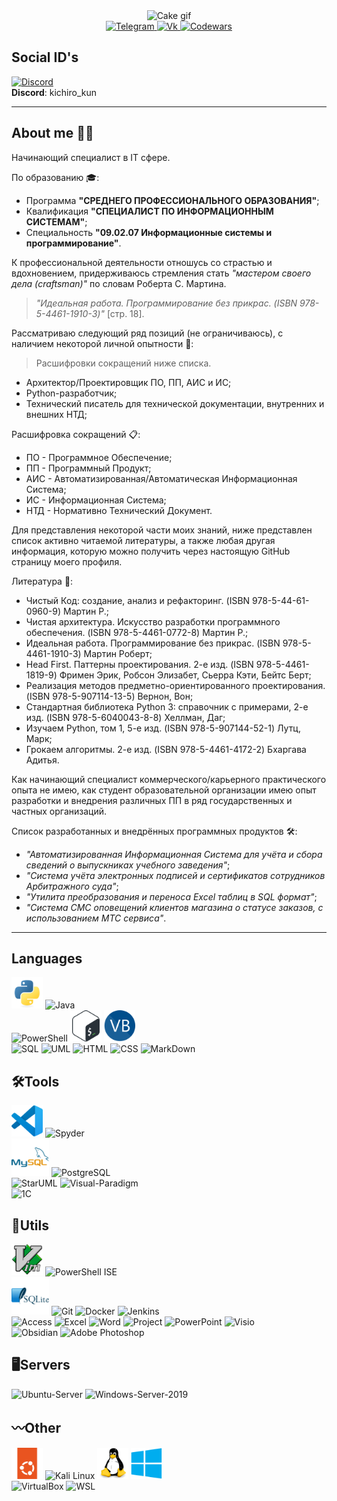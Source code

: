 <div id="profile_gif" align="center">
  <img src="https://i.giphy.com/media/v1.Y2lkPTc5MGI3NjExcmx3MXR3NHN2MnZ2aDh4bTZkcHY2Z2tndnZ3ZXNnaWo0Ymd6ZTFseSZlcD12MV9pbnRlcm5hbF9naWZfYnlfaWQmY3Q9cw/2dn1BqrVTs7zejxC9V/giphy.gif" width="200" alt="Cake gif" />
</div>

<div id="social_links" align="center">
  <a href="https://t.me/kichiro_kun">
    <img src="https://img.shields.io/badge/Telegram-0088CC?logo=telegram&logoColor=white" alt="Telegram" />
  </a>
    <a href="https://vk.com/kichiro_kun">
    <img src="https://img.shields.io/badge/%D0%92%D0%BA%D0%BE%D0%BD%D1%82%D0%B0%D0%BA%D1%82%D0%B5-4A76A8?logo=vk" alt="Vk" />
  </a>
  <a href="https://www.codewars.com/users/kichiro-kun">
    <img src="https://img.shields.io/badge/Codewars-C72C41?logo=codewars&logoColor=black" alt="Codewars" />
  </a>
</div>

## Social ID's
<div id="social_id">
  <a href="https://discord.com/app">
    <img src="https://img.shields.io/badge/Discord-7289DA?logo=discord&logoColor=white" alt="Discord" />
  </a>
  <div>
    <strong>Discord</strong>: kichiro_kun
</div>

---

## About me 🙋‍♂️

Начинающий специалист в IT сфере.  

По образованию 🎓:  
- Программа **"СРЕДНЕГО ПРОФЕССИОНАЛЬНОГО ОБРАЗОВАНИЯ"**;
- Квалификация **"СПЕЦИАЛИСТ ПО ИНФОРМАЦИОННЫМ СИСТЕМАМ"**;  
- Специальность **"09.02.07 Информационные системы и программирование"**.  

К профессиональной деятельности отношусь со страстью и вдохновением, придерживаюсь стремления стать *"мастером своего дела (craftsman)"* по словам Роберта С. Мартина.  
> *"Идеальная работа. Программирование без прикрас. (ISBN 978-5-4461-1910-3)"* [стр. 18].

Рассматриваю следующий ряд позиций (не ограничиваюсь), с наличием некоторой личной опытности 💼:
> Расшифровки сокращений ниже списка.
- Архитектор/Проектировщик ПО, ПП, АИС и ИС;
- Python-разработчик;
- Технический писатель для технической документации, внутренних и внешних НТД;

Расшифровка сокращений 📋:
- ПО - Программное Обеспечение;
- ПП - Программный Продукт;
- АИС - Автоматизированная/Автоматическая Информационная Система;
- ИС - Информационная Система;
- НТД - Нормативно Технический Документ.

Для представления некоторой части моих знаний, ниже представлен список активно читаемой литературы, а также любая другая информация, которую можно получить через настоящую GitHub страницу моего профиля.

Литература 📘:
- Чистый Код: создание, анализ и рефакторинг. (ISBN 978-5-44-61-0960-9) Мартин Р.;
- Чистая архитектура. Искусство разработки программного обеспечения. (ISBN 978-5-4461-0772-8) Мартин Р.;
- Идеальная работа. Программирование без прикрас. (ISBN 978-5-4461-1910-3) Мартин Роберт;
- Head First. Паттерны проектирования. 2-е изд. (ISBN 978-5-4461-1819-9) Фримен Эрик, Робсон Элизабет, Сьерра Кэти, Бейтс Берт;
- Реализация методов предметно-ориентированного проектирования. (ISBN 978-5-907114-13-5) Вернон, Вон;
- Стандартная библиотека Python 3: справочник с примерами, 2-е изд. (ISBN 978-5-6040043-8-8) Хеллман, Даг;
- Изучаем Python, том 1, 5-е изд. (ISBN 978-5-907144-52-1) Лутц, Марк;
- Грокаем алгоритмы. 2-е изд. (ISBN 978-5-4461-4172-2) Бхаргава Адитья.

Как начинающий специалист коммерческого/карьерного практического опыта не имею, как студент образовательной организации имею опыт разработки и внедрения различных ПП в ряд государственных и частных организаций.  

Список разработанных и внедрённых программных продуктов 🛠️:
- *"Автоматизированная Информационная Система для учёта и сбора сведений о выпускниках учебного заведения"*;
- *"Система учёта электронных подписей и сертификатов сотрудников Арбитражного суда"*;
- *"Утилита преобразования и переноса Excel таблиц в SQL формат"*;
- *"Система СМС оповещений клиентов магазина о статусе заказов, с использованием МТС сервиса"*.

---

## Languages

<div id="languages_icons">
  <div id="high-level">
    <img src="https://raw.githubusercontent.com/devicons/devicon/6910f0503efdd315c8f9b858234310c06e04d9c0/icons/python/python-original.svg" alt="Python" width=50 />
    <img src="https://img.icons8.com/?size=100&id=13679&format=png&color=000000" alt="Java" width=50 />
  </div>
  <div id="script_lang">
    <img src="https://img.icons8.com/?size=100&id=FwaVI1qCE7hQ&format=png&color=000000" alt="PowerShell" width=50 />
    <img src="https://raw.githubusercontent.com/devicons/devicon/6910f0503efdd315c8f9b858234310c06e04d9c0/icons/bash/bash-original.svg" alt="Shell" width=50 />
    <img src="https://raw.githubusercontent.com/devicons/devicon/6910f0503efdd315c8f9b858234310c06e04d9c0/icons/visualbasic/visualbasic-original.svg" alt="VBA" width=50 />
  </div>
  <div id="other">
    <img src="https://img.icons8.com/?size=100&id=UFF3hmipmJ2V&format=png&color=000000" alt="SQL" width=50 />
    <img src="https://icon.icepanel.io/Technology/svg/Unified-Modelling-Language-%28UML%29.svg" alt="UML" width=50 />
    <img src="https://img.icons8.com/?size=100&id=20909&format=png&color=000000" alt="HTML" width=50 />
    <img src="https://img.icons8.com/?size=100&id=21278&format=png&color=000000" alt="CSS" width=50 />
    <img src="https://img.icons8.com/?size=100&id=22203&format=png&color=000000" alt="MarkDown" width=50 />
  </div>
</div>

## 🛠️Tools

<div id="tools_icons">
  <div id="IDE">
    <img src="https://raw.githubusercontent.com/devicons/devicon/6910f0503efdd315c8f9b858234310c06e04d9c0/icons/vscode/vscode-original.svg" alt="VSCode" width=50 />
    <img src="https://img.icons8.com/?size=100&id=0S1Hoidfnk7H&format=png&color=000000" alt="Spyder" width=60 />
  </div>
  <div id="DataBase workstation">
    <img src="https://raw.githubusercontent.com/devicons/devicon/6910f0503efdd315c8f9b858234310c06e04d9c0/icons/mysql/mysql-original-wordmark.svg" alt="MySQL" width=60 />
    <img src="https://img.icons8.com/?size=100&id=38561&format=png&color=000000" alt="PostgreSQL" width=60 />
  </div>
  <div id="Modeling and designing">
    <img src="https://staruml.io/image/staruml_logo.png" alt="StarUML" width=40 />
    <img src="https://cdn-images.visual-paradigm.com/home/15.0/vp_logo_header.png" alt="Visual-Paradigm" width=130 />
  </div>
  <div id="Other">
    <img src="https://img.icons8.com/?size=100&id=9nnArlCrUbGb&format=png&color=000000" alt="1C" width=60 />
  </div>
</div>

## 🧰Utils

<div id="utils_icons">
  <div id="editors">
    <img src="https://raw.githubusercontent.com/devicons/devicon/6910f0503efdd315c8f9b858234310c06e04d9c0/icons/vim/vim-original.svg" alt="Vim" width=50 />
    <img src="https://img.icons8.com/?size=100&id=1aLOSMCcgWFr&format=png&color=000000" alt="PowerShell ISE" width=50 />
  </div>
  <img src="https://raw.githubusercontent.com/devicons/devicon/6910f0503efdd315c8f9b858234310c06e04d9c0/icons/sqlite/sqlite-original-wordmark.svg" alt="SQLite" width=60 />
  <img src="https://user-images.githubusercontent.com/25181517/192108372-f71d70ac-7ae6-4c0d-8395-51d8870c2ef0.png" alt="Git" width=50 />
  <img src="https://user-images.githubusercontent.com/25181517/117207330-263ba280-adf4-11eb-9b97-0ac5b40bc3be.png" alt="Docker" width=50 />
  <img src="https://img.icons8.com/?size=100&id=39292&format=png&color=000000" alt="Jenkins" width=50 />
  <div id="microsoft_office">
    <img src="https://img.icons8.com/?size=100&id=121160&format=png&color=000000" alt="Access" width=50 />
    <img src="https://img.icons8.com/?size=100&id=117561&format=png&color=000000" alt="Excel" width=50 />
    <img src="https://img.icons8.com/?size=100&id=pGHcje298xSl&format=png&color=000000" alt="Word" width=50 />
    <img src="https://img.icons8.com/?size=100&id=7lJtplrxEIbD&format=png&color=000000" alt="Project" width=50 />
    <img src="https://img.icons8.com/?size=100&id=117557&format=png&color=000000" alt="PowerPoint" width=50 />
    <img src="https://img.icons8.com/?size=100&id=RFQgC8NwC8ij&format=png&color=000000" alt="Visio" width=50 />
  </div>
  <div id="some_useful">
    <img src="https://img.icons8.com/?size=100&id=q53th37bGbV0&format=png&color=000000" alt="Obsidian" width=50 />
    <img src="https://img.icons8.com/?size=100&id=13677&format=png&color=000000" alt="Adobe Photoshop" width=50 />
  </div>
</div>

## 🖥️Servers

<div id="os-server">
  <img src="https://img.icons8.com/?size=100&id=63208&format=png&color=000000" alt="Ubuntu-Server" width=50 />
  <img src="https://upload.wikimedia.org/wikipedia/commons/b/bc/Windows_Server_2019_logo.svg" alt="Windows-Server-2019" width=250 />
</div>

## 〰️Other

<div id="other_icons">
  <div id="os">
    <img src="https://raw.githubusercontent.com/devicons/devicon/6910f0503efdd315c8f9b858234310c06e04d9c0/icons/ubuntu/ubuntu-original.svg" alt="Ubuntu" width=50 />
    <img src="https://img.icons8.com/?size=100&id=101665&format=png&color=000000" alt="Kali Linux" width=50 />
    <img src="https://raw.githubusercontent.com/devicons/devicon/6910f0503efdd315c8f9b858234310c06e04d9c0/icons/linux/linux-original.svg" alt="Linux-Family" width=50 />
    <img src="https://raw.githubusercontent.com/devicons/devicon/6910f0503efdd315c8f9b858234310c06e04d9c0/icons/windows8/windows8-original.svg" alt="Windows-Family" width=50 />
  </div>
  <div id="Virtualization_systems">
    <img src="https://img.icons8.com/?size=100&id=38792&format=png&color=000000" alt="VirtualBox" width=50 />
    <img src="https://img.utdstc.com/icon/06f/a39/06fa39301c97531152761a4d780a1fedcdaec6b55ff08f5327eba2ff19cdd9bb:100" alt="WSL" width=50 />
  </div>
</div>
